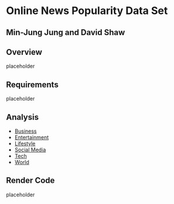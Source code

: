 # Online News Popularity Data Set
## Min-Jung Jung and David Shaw

## Overview
placeholder

## Requirements
placeholder

## Analysis
* [Business](analysis/bus.md)
* [Entertainment](analysis/entertainment.md)
* [Lifestyle](analysis/lifestyle.md)
* [Social Media](analysis/socmed.md)
* [Tech](analysis/tech.md)
* [World](analysis/world.md)

## Render Code
placeholder

